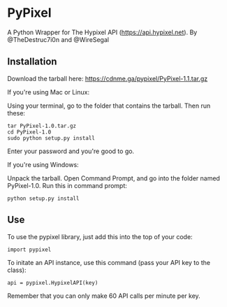 PyPixel
=======

A Python Wrapper for The Hypixel API (https://api.hypixel.net). By @TheDestruc7i0n and @WireSegal



Installation
------------

Download the tarball here: https://cdnme.ga/pypixel/PyPixel-1.1.tar.gz

If you're using Mac or Linux:

Using your terminal, go to the folder that contains the tarball. Then run these:
```
tar PyPixel-1.0.tar.gz
cd PyPixel-1.0
sudo python setup.py install
```
Enter your password and you're good to go.



If you're using Windows:

Unpack the tarball. Open Command Prompt, and go into the folder named PyPixel-1.0.
Run this in command prompt:
```
python setup.py install
```


Use
---

To use the pypixel library, just add this into the top of your code:

```
import pypixel
```

To initate an API instance, use this command (pass your API key to the class):

```
api = pypixel.HypixelAPI(key)
```

Remember that you can only make 60 API calls per minute per key.
